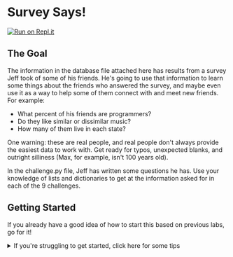 # Survey Says!

[![Run on Repl.it](https://repl.it/badge/github/upperlinecode/survey-says-nested-data-structures-python)](https://repl.it/github/upperlinecode/survey-says-nested-data-structures-python)

## The Goal

The information in the database file attached here has results from a survey Jeff took of some of his friends. He's going to use that information to learn some things about the friends who answered the survey, and maybe even use it as a way to help some of them connect with and meet new friends. For example:
* What percent of his friends are programmers?
* Do they like similar or dissimilar music?
* How many of them live in each state?

One warning: these are real people, and real people don't always provide the easiest data to work with. Get ready for typos, unexpected blanks, and outright silliness (Max, for example, isn't 100 years old).

In the challenge.py file, Jeff has written some questions he has. Use your knowledge of lists and dictionaries to get at the information asked for in each of the 9 challenges.

## Getting Started

If you already have a good idea of how to start this based on previous labs, go for it!


<details>
  <summary> If you're struggling to get started, click here for some tips </summary>

  #### Try to get a feel for the shape of the data by adding the three print statements below to the challenge.py file:

  ```Python
  import database

  # All the survey responses are stored in a list called "people".
  print(database.people)
  print("THE FIRST PERSON IS:")
  print(database.people[0])
  # 1. Print out the name of the first person who responded to the survey
  ```

  Then run the code in the console:

  ```Bash
  python challenge.py
  ```

  You'll notice that the real trouble is that it's providing WAY more than that person's name. It's providing their entire dictionary.

  That means the answer to challenge 1 will look something like this:

  ```Python
  # 1. Print out the name of the first person who responded to the survey
  print(database.people[0]["some_string_here"])
  ```

</details>
<br>

